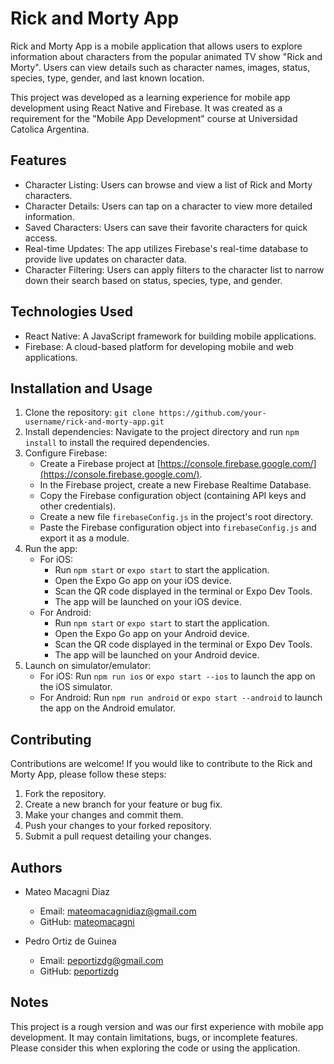 # Rick and Morty App

Rick and Morty App is a mobile application that allows users to explore information about characters from the popular animated TV show "Rick and Morty". Users can view details such as character names, images, status, species, type, gender, and last known location.

This project was developed as a learning experience for mobile app development using React Native and Firebase. It was created as a requirement for the "Mobile App Development" course at Universidad Catolica Argentina.

## Features

- Character Listing: Users can browse and view a list of Rick and Morty characters.
- Character Details: Users can tap on a character to view more detailed information.
- Saved Characters: Users can save their favorite characters for quick access.
- Real-time Updates: The app utilizes Firebase's real-time database to provide live updates on character data.
- Character Filtering: Users can apply filters to the character list to narrow down their search based on status, species, type, and gender.

## Technologies Used

- React Native: A JavaScript framework for building mobile applications.
- Firebase: A cloud-based platform for developing mobile and web applications.

## Installation and Usage

1. Clone the repository: `git clone https://github.com/your-username/rick-and-morty-app.git`
2. Install dependencies: Navigate to the project directory and run `npm install` to install the required dependencies.
3. Configure Firebase:
   - Create a Firebase project at [https://console.firebase.google.com/](https://console.firebase.google.com/).
   - In the Firebase project, create a new Firebase Realtime Database.
   - Copy the Firebase configuration object (containing API keys and other credentials).
   - Create a new file `firebaseConfig.js` in the project's root directory.
   - Paste the Firebase configuration object into `firebaseConfig.js` and export it as a module.
4. Run the app:
   - For iOS:
     - Run `npm start` or `expo start` to start the application.
     - Open the Expo Go app on your iOS device.
     - Scan the QR code displayed in the terminal or Expo Dev Tools.
     - The app will be launched on your iOS device.
   - For Android:
     - Run `npm start` or `expo start` to start the application.
     - Open the Expo Go app on your Android device.
     - Scan the QR code displayed in the terminal or Expo Dev Tools.
     - The app will be launched on your Android device.
5. Launch on simulator/emulator:
   - For iOS: Run `npm run ios` or `expo start --ios` to launch the app on the iOS simulator.
   - For Android: Run `npm run android` or `expo start --android` to launch the app on the Android emulator.

## Contributing

Contributions are welcome! If you would like to contribute to the Rick and Morty App, please follow these steps:

1. Fork the repository.
2. Create a new branch for your feature or bug fix.
3. Make your changes and commit them.
4. Push your changes to your forked repository.
5. Submit a pull request detailing your changes.

## Authors

- Mateo Macagni Diaz
  - Email: mateomacagnidiaz@gmail.com
  - GitHub: [mateomacagni](https://github.com/mttdiazz)

- Pedro Ortiz de Guinea
  - Email: peportizdg@gmail.com
  - GitHub: [peportizdg](https://github.com/peportizdg)

## Notes

This project is a rough version and was our first experience with mobile app development. It may contain limitations, bugs, or incomplete features. Please consider this when exploring the code or using the application.

